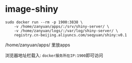 # image-shiny

```
sudo docker run --rm -p 1900:3838 \
    -v /home/zanyuan/apps/:/srv/shiny-server/ \
    -v /home/zanyuan/logs/:/var/log/shiny-server/ \
    registry.cn-beijing.aliyuncs.com/seqyuan/shiny:v0.1 
```

/home/zanyuan/apps/ 里放apps

浏览器地址栏载入: `docker服务所在IP:1900`即可访问

